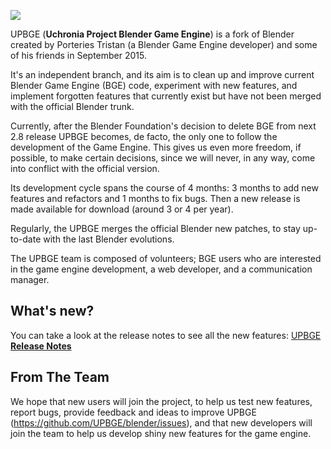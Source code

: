 ![](doc/readme/GitHub_Readme1.png)

UPBGE (**Uchronia Project Blender Game Engine**) is a fork of Blender created by Porteries Tristan (a Blender Game Engine developer) and some of his friends in September 2015.

It's an independent branch, and its aim is to clean up and improve current Blender Game Engine (BGE) code, experiment with new features, and implement forgotten features that currently exist but have not been merged with the official Blender trunk.

Currently, after the Blender Foundation's decision to delete BGE from next 2.8 release UPBGE becomes, de facto, the only one to follow the development of the Game Engine. This gives us even more freedom, if possible, to make certain decisions, since we will never, in any way, come into conflict with the official version.

Its development cycle spans the course of 4 months: 3 months to add new features and refactors and 1 months to fix bugs. Then a new release is made available for download (around 3 or 4 per year).

Regularly, the UPBGE merges the official Blender new patches, to stay up-to-date with the last Blender evolutions.

The UPBGE team is composed of volunteers; BGE users who are interested in the game engine development, a web developer, and a communication manager.

## What's new?
You can take a look at the release notes to see all the new features:
[UPBGE **Release Notes**](https://github.com/UPBGE/blender/wiki/Release-notes)

## From The Team
We hope that new users will join the project, to help us test new features, report bugs, provide feedback and ideas to improve UPBGE (https://github.com/UPBGE/blender/issues), and that new developers will join the team to help us develop shiny new features for the game engine.

